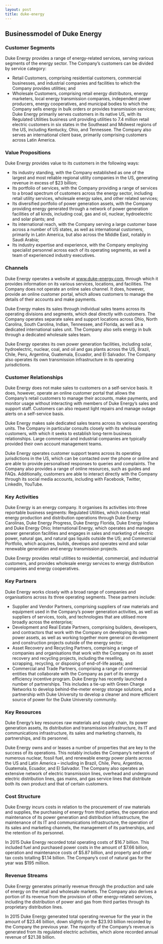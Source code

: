 ```yaml
---
layout: post
title: duke-energy
---
```


Businessmodel of Duke Energy
-----------------------------

### Customer Segments

Duke Energy provides a range of energy-related services, serving various segments of the energy sector. The Company’s customers can be divided by service category:

 * Retail Customers, comprising residential customers, commercial businesses, and industrial companies and facilities to which the Company provides utilities; and
* Wholesale Customers, comprising retail energy distributors, energy marketers, local energy transmission companies, independent power producers, energy cooperatives, and municipal bodies to which the Company sells energy in bulk orders or provides transmission services;
 Duke Energy primarily serves customers in its native US, with its Regulated Utilities business unit providing utilities to 7.4 million retail electric customers in six states in the Southeast and Midwest regions of the US, including Kentucky, Ohio, and Tennessee. The Company also serves an international client base, primarily comprising customers across Latin America.

### Value Propositions

Duke Energy provides value to its customers in the following ways:

 * Its industry standing, with the Company established as one of the largest and most reliable regional utility companies in the US, generating revenue in excess of $23 billion;
* Its portfolio of services, with the Company providing a range of services to a broad spectrum of customers across the energy sector, including retail utility services, wholesale energy sales, and other related services;
* Its diversified portfolio of power generation assets, with the Company providing energy generated through a network of power generation facilities of all kinds, including coal, gas and oil, nuclear, hydroelectric and solar plants; and
* Its international reach, with the Company serving a large customer base across a number of US states, as well as international customers, primarily in Latin America, but also across the Middle East, notably in Saudi Arabia;
* Its industry expertise and experience, with the Company employing specialist personnel across each of its operating segments, as well a team of experienced industry executives.
 ### Channels

Duke Energy operates a website at www.duke-energy.com, through which it provides information on its various services, locations, and facilities. The Company does not operate an online sales channel. It does, however, provide an online customer portal, which allows customers to manage the details of their accounts and make payments.

Duke Energy makes its sales through individual sales teams across its operating divisions and segments, which deal directly with customers. The Company operates separate sales and support locations across Ohio, North Carolina, South Carolina, Indian, Tennessee, and Florida, as well as a dedicated international sales unit. The Company also sells energy in bulk through a dedicated wholesale sales team.

Duke Energy operates its own power generation facilities, including solar, hydroelectric, nuclear, coal, and oil and gas plants across the US, Brazil, Chile, Peru, Argentina, Guatemala, Ecuador, and El Salvador. The Company also operates its own transmission infrastructure in its operating jurisdictions.

### Customer Relationships

Duke Energy does not make sales to customers on a self-service basis. It does, however, operate an online customer portal that allows the Company’s retail customers to manage their accounts, make payments, and monitor usage without interacting with members of Duke Energy’s sales and support staff. Customers can also request light repairs and manage outage alerts on a self-service basis.

Duke Energy makes sale dedicated sales teams across its various operating units. The Company in particular consults closely with its wholesale customers, with which it seeks to establish long-term business relationships. Large commercial and industrial companies are typically provided their own account management teams.

Duke Energy operates customer support teams across its operating jurisdictions in the US, which can be contacted over the phone or online and are able to provide personalised responses to queries and complaints. The Company also provides a range of online resources, such as guides and FAQs. Additionally, customers are able to interact directly with the Company through its social media accounts, including with Facebook, Twitter, LinkedIn, YouTube.

### Key Activities

Duke Energy is an energy company. It organises its activities into three reportable business segments: Regulated Utilities, which conducts retail energy production and distribution operations through Duke Energy Carolinas, Duke Energy Progress, Duke Energy Florida, Duke Energy Indiana and Duke Energy Ohio; International Energy, which operates and manages power generation facilities and engages in sales and marketing of electric power, natural gas, and natural gas liquids outside the US; and Commercial Portfolio, which acquires, builds, develops and operates wind and solar renewable generation and energy transmission projects.

Duke Energy provides retail utilities to residential, commercial, and industrial customers, and provides wholesale energy services to energy distribution companies and energy cooperatives.

### Key Partners

Duke Energy works closely with a broad range of companies and organisations across its three operating segments. These partners include:

 * Supplier and Vendor Partners, comprising suppliers of raw materials and equipment used in the Company’s power generation activities, as well as suppliers of services, tools, and technologies that are utilised more broadly across the enterprise;
* Development and Real Estate Partners, comprising builders, developers, and contractors that work with the Company on developing its own power assets, as well as working together more general on development and construction projects outside of the energy sector;
* Asset Recovery and Recycling Partners, comprising a range of companies and organisations that work with the Company on its asset recovery and recycling projects, including the reselling, scrapping, recycling, or disposing of end-of-life assets; and
* Commercial and Trade Partners, comprising a range of commercial entities that collaborate with the Company as part of its energy efficiency incentive program.
 Duke Energy has recently launched a number of partnerships. This includes a tie-up with Green Charge Networks to develop behind-the-meter energy storage solutions, and a partnership with Duke University to develop a cleaner and more efficient source of power for the Duke University community.

### Key Resources

Duke Energy’s key resources raw materials and supply chain, its power generation assets, its distribution and transmission infrastructure, its IT and communications infrastructure, its sales and marketing channels, its partnerships, and its personnel.

Duke Energy owns and or leases a number of properties that are key to the success of its operations. This notably includes the Company’s network of numerous nuclear, fossil fuel, and renewable energy power plants across the US and Latin America – including in Brazil, Chile, Peru, Argentina, Guatemala, Ecuador, and El Salvador. The Company also operates an extensive network of electric transmission lines, overhead and underground electric distribution lines, gas mains, and gas service lines that distribute both its own product and that of certain customers.

### Cost Structure

Duke Energy incurs costs in relation to the procurement of raw materials and supplies, the purchasing of energy from third parties, the operation and maintenance of its power generation and distribution infrastructure, the maintenance of its IT and communications infrastructure, the operation of its sales and marketing channels, the management of its partnerships, and the retention of its personnel.

In 2015 Duke Energy recorded total operating costs of $16.7 billion. This included fuel and purchased power costs in the amount of $7.66 billion, operation and maintenance costs of $5.87 billion, and property and other tax costs totalling $1.14 billion. The Company’s cost of natural gas for the year was $195 million.

### Revenue Streams

Duke Energy generates primarily revenue through the production and sale of energy on the retail and wholesale markets. The Company also derives a portion of its revenue from the provision of other energy-related services, including the distribution of power and gas from third parties through its proprietary distribution lines.

In 2015 Duke Energy generated total operating revenue for the year in the amount of $23.46 billion, down slightly on the $23.93 billion recorded by the Company the previous year. The majority of the Company’s revenue is generated from its regulated electric activities, which alone recorded annual revenue of $21.38 billion.
